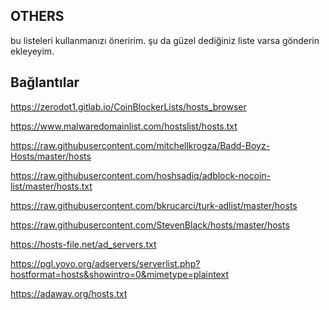 ## OTHERS
bu listeleri kullanmanızı öneririm.
şu da güzel dediğiniz liste varsa gönderin ekleyeyim.

## Bağlantılar

https://zerodot1.gitlab.io/CoinBlockerLists/hosts_browser

https://www.malwaredomainlist.com/hostslist/hosts.txt 

https://raw.githubusercontent.com/mitchellkrogza/Badd-Boyz-Hosts/master/hosts

https://raw.githubusercontent.com/hoshsadiq/adblock-nocoin-list/master/hosts.txt

https://raw.githubusercontent.com/bkrucarci/turk-adlist/master/hosts

https://raw.githubusercontent.com/StevenBlack/hosts/master/hosts

https://hosts-file.net/ad_servers.txt

https://pgl.yoyo.org/adservers/serverlist.php?hostformat=hosts&showintro=0&mimetype=plaintext

https://adaway.org/hosts.txt
